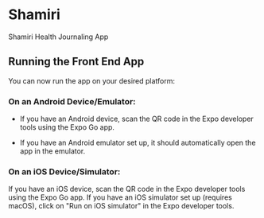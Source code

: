 # Shamiri 
Shamiri Health Journaling App

## Running the Front End App
You can now run the app on your desired platform:

### On an Android Device/Emulator:
- If you have an Android device, scan the QR code in the Expo developer tools using the Expo Go app.

- If you have an Android emulator set up, it should automatically open the app in the emulator.

### On an iOS Device/Simulator:
If you have an iOS device, scan the QR code in the Expo developer tools using the Expo Go app.
If you have an iOS simulator set up (requires macOS), click on "Run on iOS simulator" in the Expo developer tools.
